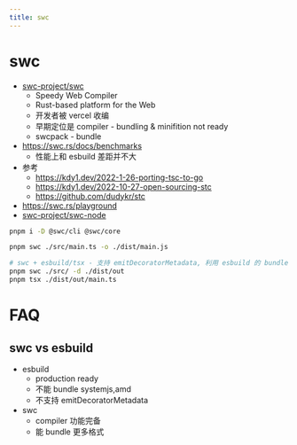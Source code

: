 ```yaml
---
title: swc
---
```


# swc

- [swc-project/swc](https://github.com/swc-project/swc)
  - Speedy Web Compiler
  - Rust-based platform for the Web
  - 开发者被 vercel 收编
  - 早期定位是 compiler - bundling & minifition not ready
  - swcpack - bundle
- https://swc.rs/docs/benchmarks
  - 性能上和 esbuild 差距并不大
- 参考
  - https://kdy1.dev/2022-1-26-porting-tsc-to-go
  - https://kdy1.dev/2022-10-27-open-sourcing-stc
  - https://github.com/dudykr/stc
- https://swc.rs/playground
- [swc-project/swc-node](https://github.com/swc-project/swc-node)

```bash
pnpm i -D @swc/cli @swc/core

pnpm swc ./src/main.ts -o ./dist/main.js

# swc + esbuild/tsx - 支持 emitDecoratorMetadata, 利用 esbuild 的 bundle 能力
pnpm swc ./src/ -d ./dist/out
pnpm tsx ./dist/out/main.ts
```

# FAQ

## swc vs esbuild

- esbuild
  - production ready
  - 不能 bundle systemjs,amd
  - 不支持 emitDecoratorMetadata
- swc
  - compiler 功能完备
  - 能 bundle 更多格式
